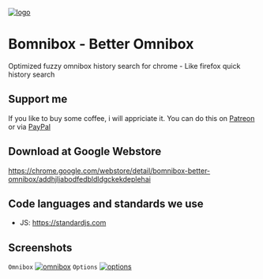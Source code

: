 [![logo](https://github.com/brainfoolong/bomnibox/raw/master/img/icon-trans-300.png)](#logo)
# Bomnibox - Better Omnibox
Optimized fuzzy omnibox history search for chrome - Like firefox quick history search 

## Support me
If you like to buy some coffee, i will appriciate it. You can do this on [Patreon](https://www.patreon.com/brainfoolong) or via [PayPal](https://www.paypal.me/brainfoolong)

## Download at Google Webstore
https://chrome.google.com/webstore/detail/bomnibox-better-omnibox/addhjliabodfedbldldgckekdeplehai

## Code languages and standards we use
* JS: https://standardjs.com

## Screenshots
`Omnibox`
[![omnibox](https://github.com/brainfoolong/bomnibox/raw/misc/images/omnibox.png)](#omnibox)
`Options`
[![options](https://github.com/brainfoolong/bomnibox/raw/misc/images/options.png)](#options)

